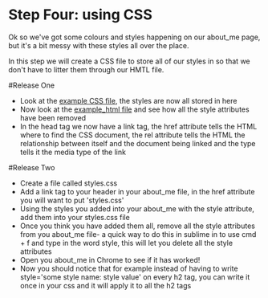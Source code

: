 Step Four: using CSS
=================

Ok so we've got some colours and styles happening on our about_me page, but it's a bit messy with these styles all over the place.

In this step we will create a CSS file to store all of our styles in so that we don't have to litter them through our HMTL file.

#Release One
- Look at the [example CSS file](https://github.com/amelialaundy/html-css-beginner/blob/step_4/example_css.css), the styles are now all stored in here
- Now look at the [example_html file](https://github.com/amelialaundy/html-css-beginner/blob/step_4/html_example.html) and see how all the style attributes have been removed
- In the head tag we now have a link tag, the href attribute tells the HTML where to find the CSS document, the rel attribute tells the HTML the relationship between itself and the document being linked and the type tells it the media type of the link

#Release Two
- Create a file called styles.css
- Add a link tag to your header in your about_me file, in the href attribute you will want to put 'styles.css'
- Using the styles you added into your about_me with the style attribute, add them into your styles.css file
- Once you think you have added them all, remove all the style attributes from you about_me file- a quick way to do this in sublime in to use cmd + f and type in the word style, this will let you delete all the style attributes
- Open you about_me in Chrome to see if it has worked!
- Now you should notice that for example instead of having to write style='some style name: style value' on every h2 tag, you can write it once in your css and it will apply it to all the h2 tags